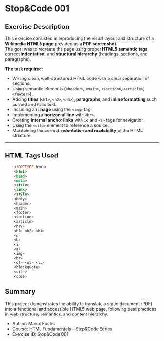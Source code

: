 # Stop&Code 001 #

## Exercise Description ##
This exercise consisted in reproducing the visual layout and structure of a **Wikipedia HTML5 page** provided as a **PDF screenshot**.  
The goal was to recreate the page using proper **HTML5 semantic tags**, correct **indentation**, and **structural hierarchy** (headings, sections, and paragraphs).

**The task required:**
- Writing clean, well-structured HTML code with a clear separation of sections.  
- Using semantic elements (`<header>`, `<main>`, `<section>`, `<article>`, `<footer>`).  
- Adding **titles** (`<h1>`, `<h2>`, `<h3>`), **paragraphs**, and **inline formatting** such as bold and italic text.  
- Including an **image** using the `<img>` tag.  
- Implementing a **horizontal line** with `<hr>`.  
- Creating **internal anchor links** with `id` and `<a>` tags for navigation.  
- Using the `<cite>` element to reference a source.  
- Maintaining the correct **indentation and readability** of the HTML structure.

---

## HTML Tags Used

```html
    <!DOCTYPE html>
    <html>
    <head>
    <meta>
    <title>
    <link>
    <style>
    <body>
    <header>
    <main>
    <footer>
    <section>
    <article>
    <nav>
    <h1> <h2> <h3>
    <p>
    <b>
    <i>
    <a>
    <img>
    <hr>
    <ol> <ul> <li>
    <blockquote>
    <cite>
    <code>
```

## Summary ##

This project demonstrates the ability to translate a static document (PDF) into a functional and accessible HTML5 web page, following best practices in web structure, semantics, and content hierarchy.

- Author: Marco Fuchs
- Course: HTML Fundamentals – Stop&Code Series
- Exercise ID: Stop&Code 001